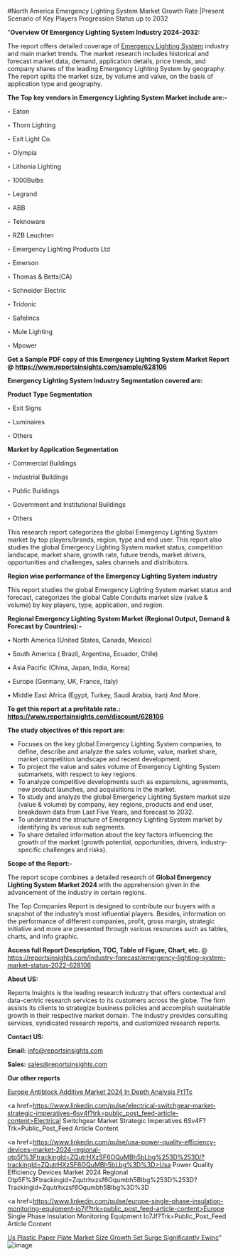 #North America Emergency Lighting System Market Growth Rate |Present Scenario of Key Players Progression Status up to 2032

"<strong>Overview Of Emergency Lighting System Industry 2024-2032:</strong>

The report offers detailed coverage of <a href=https://www.reportsinsights.com/sample/628106>Emergency Lighting System</a> industry and main market trends. The market research includes historical and forecast market data, demand, application details, price trends, and company shares of the leading Emergency Lighting System by geography. The report splits the market size, by volume and value, on the basis of application type and geography.

<strong>The Top key vendors in Emergency Lighting System Market include are:- </strong>

‣ Eaton

‣ Thorn Lighting

‣ Exit Light Co.

‣ Olympia

‣ Lithonia Lighting

‣ 1000Bulbs

‣ Legrand

‣ ABB

‣ Teknoware

‣ RZB Leuchten

‣ Emergency Lighting Products Ltd

‣ Emerson

‣ Thomas & Betts(CA)

‣ Schneider Electric

‣ Tridonic

‣ Safelincs

‣ Mule Lighting

‣ Mpower

<strong>Get a Sample PDF copy of this Emergency Lighting System Market Report </strong><strong>@ <a href=https://www.reportsinsights.com/sample/628106 style=color:#0000ff;>https://www.reportsinsights.com/sample/628106</a> </strong>

<strong>Emergency Lighting System Industry Segmentation covered are:</strong>

<strong>Product Type Segmentation</strong>

‣    Exit Signs

‣ Luminaires

‣ Others

<strong>Market by Application Segmentation</strong>

‣   Commercial Buildings

‣ Industrial Buildings

‣ Public Buildings

‣ Government and Institutional Buildings

‣ Others

This research report categorizes the global Emergency Lighting System market by top players/brands, region, type and end user. This report also studies the global Emergency Lighting System market status, competition landscape, market share, growth rate, future trends, market drivers, opportunities and challenges, sales channels and distributors.

<strong>Region wise performance of the Emergency Lighting System industry</strong><strong> </strong>

This report studies the global Emergency Lighting System market status and forecast, categorizes the global Cable Conduits market size (value &amp; volume) by key players, type, application, and region. 

<strong>Regional Emergency Lighting System Market (Regional Output, Demand &amp; Forecast by Countries):-</strong>

• North America (United States, Canada, Mexico)

• South America ( Brazil, Argentina, Ecuador, Chile)

• Asia Pacific (China, Japan, India, Korea)

• Europe (Germany, UK, France, Italy)

• Middle East Africa (Egypt, Turkey, Saudi Arabia, Iran) And More.

<strong>To get this report at a profitable rate.: <a href=https://www.reportsinsights.com/discount/628106 style=color:#0000ff;>https://www.reportsinsights.com/discount/628106</a></strong>

<strong>The study objectives of this report are:</strong>
<ul>
  <li>Focuses on the key global Emergency Lighting System companies, to define, describe and analyze the sales volume, value, market share, market competition landscape and recent development.</li>
  <li>To project the value and sales volume of Emergency Lighting System submarkets, with respect to key regions.</li>
  <li>To analyze competitive developments such as expansions, agreements, new product launches, and acquisitions in the market.</li>
  <li>To study and analyze the global Emergency Lighting System market size (value &amp; volume) by company, key regions, products and end user, breakdown data from Last Five Years, and forecast to 2032.</li>
  <li>To understand the structure of Emergency Lighting System market by identifying its various sub segments.</li>
  <li>To share detailed information about the key factors influencing the growth of the market (growth potential, opportunities, drivers, industry-specific challenges and risks).</li>
</ul>
<strong>Scope of the Report:-</strong><strong> </strong>

The report scope combines a detailed research of <strong>Global Emergency Lighting System Market 2024 </strong>with the apprehension given in the advancement of the industry in certain regions.

The Top Companies Report is designed to contribute our buyers with a snapshot of the industry’s most influential players. Besides, information on the performance of different companies, profit, gross margin, strategic initiative and more are presented through various resources such as tables, charts, and info graphic.

<strong>Access full Report Description, TOC, Table of Figure, Chart, etc. </strong>@   <a href=https://reportsinsights.com/industry-forecast/emergency-lighting-system-market-status-2022-628106 style=color:#0000ff;>https://reportsinsights.com/industry-forecast/emergency-lighting-system-market-status-2022-628106</a>

<strong>About US:</strong>

Reports Insights is the leading research industry that offers contextual and data-centric research services to its customers across the globe. The firm assists its clients to strategize business policies and accomplish sustainable growth in their respective market domain. The industry provides consulting services, syndicated research reports, and customized research reports.

<strong>Contact US:</strong>

<p class=""""><b>Email:</b> <a href=mailto:info@reportsinsights.com>info@reportsinsights.com</a></p>
<p class=""""><b>Sales:</b> <a href=mailto:sales@reportsinsights.com>sales@reportsinsights.com</a></p>

<strong>Our other reports</strong>

<a href=https://www.linkedin.com/pulse/europe-antiblock-additive-market-2024-in-depth-analysis-ft1tc/>Europe Antiblock Additive Market 2024 In Depth Analysis Ft1Tc</a>

<a href=https://www.linkedin.com/pulse/electrical-switchgear-market-strategic-imperatives-6sv4f?trk=public_post_feed-article-content>Electrical Switchgear Market Strategic Imperatives 6Sv4F?Trk=Public_Post_Feed Article Content</a>

<a href=https://www.linkedin.com/pulse/usa-power-quality-efficiency-devices-market-2024-regional-otp5f%3FtrackingId=ZQutrHXzSF6OQuMBh5bLbg%253D%253D/?trackingId=ZQutrHXzSF6OQuMBh5bLbg%3D%3D>Usa Power Quality Efficiency Devices Market 2024 Regional Otp5F%3Ftrackingid=Zqutrhxzsf6Oqumbh5Blbg%253D%253D?Trackingid=Zqutrhxzsf6Oqumbh5Blbg%3D%3D</a>

<a href=https://www.linkedin.com/pulse/europe-single-phase-insulation-monitoring-equipment-io7jf?trk=public_post_feed-article-content>Europe Single Phase Insulation Monitoring Equipment Io7Jf?Trk=Public_Post_Feed Article Content</a>

<a href=https://www.linkedin.com/pulse/us-plastic-paper-plate-market-size-growth-set-surge-significantly-ewinc/>Us Plastic Paper Plate Market Size Growth Set Surge Significantly Ewinc</a>"
![image](https://github.com/aakesh123242/RIMarket/assets/158431203/e95572ab-9939-449b-b209-4208ddcad036)
